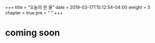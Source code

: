 +++
title = "오늘의 한 줄"
date = 2019-03-17T15:12:54-04:00
weight = 3
chapter = true
pre = "<i class='fas fa-heart'></i> "
+++


# coming soon


